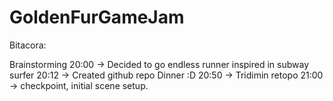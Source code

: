 # GoldenFurGameJam



Bitacora:

Brainstorming
20:00 -> Decided to go endless runner inspired in subway surfer
20:12 -> Created github repo
Dinner :D
20:50 -> Tridimin retopo
21:00 -> checkpoint, initial scene setup.
